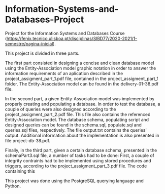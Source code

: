 # Information-Systems-and-Databases-Project

Project for the Information Systems and Databases Course (https://fenix.tecnico.ulisboa.pt/disciplinas/SIBD77/2020-2021/1-semestre/pagina-inicial).

This project is divided in three parts.

The first part consisted in designing a concise and clean database model using the Entity-Association model graphic notation in order to answer the information requirements of an aplication described in the project_assigment_part_1.pdf file, contained in the project_assigment_part_1 folder. The Entity-Association model can be found in the delivery-01-38.pdf file.

In the second part, a given Entity-Association model was implemented by properly creating and populating a database. In order to test the database, a couple of queries were also designed according to the project_assigment_part_2.pdf file. This file also contains the referenced Entity-Association model. The database schema, populating script and designed queries can be found in the schema.sql, populate.sql and queries.sql files, respectively. The file output.txt contains the queries' output. Additional information about the implementation is also presented in file project-db-38.pdf.

Finally, in the third part, given a certain database schema, presented in the schemaPart3.sql file, a number of tasks had to be done:
  First, a couple of integrity contraints had to be implemented using stored procedures and triggers, according to the project_assigment_part_3.pdf file. The     code containing this 

This project was done using the PostgreSQL querying language and Python.
